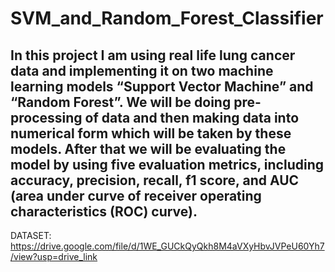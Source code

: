 # SVM_and_Random_Forest_Classifier
## In this project I am using real life lung cancer data and implementing it on two machine learning models “Support Vector Machine” and “Random Forest”. We will be doing pre-processing of data and then making data into numerical form which will be taken by these models. After that we will be evaluating the model by using five evaluation metrics, including accuracy, precision, recall, f1 score, and AUC (area under curve of receiver operating characteristics (ROC) curve).
DATASET: https://drive.google.com/file/d/1WE_GUCkQyQkh8M4aVXyHbvJVPeU60Yh7/view?usp=drive_link
